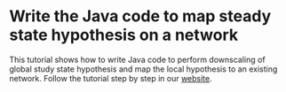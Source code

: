 # Write the Java code to map steady state hypothesis on a network
This tutorial shows how to write Java code to perform downscaling of global study state hypothesis and map the local hypothesis to an existing network. Follow the tutorial step by step in our [website](TODO).
